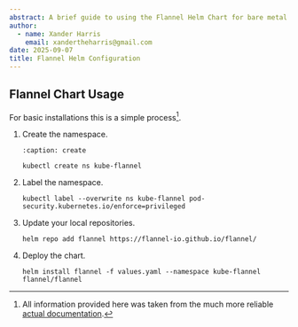 ```yaml
---
abstract: A brief guide to using the Flannel Helm Chart for bare metal K8S.
author:
  - name: Xander Harris
    email: xandertheharris@gmail.com
date: 2025-09-07
title: Flannel Helm Configuration
---
```


## Flannel Chart Usage

For basic installations this is a simple process[^flannel-helm-docs].

1. Create the namespace.

   ```{code-block} shell
   :caption: create

   kubectl create ns kube-flannel
   ```

2. Label the namespace.

   ```{code-block} shell
   kubectl label --overwrite ns kube-flannel pod-security.kubernetes.io/enforce=privileged
   ```

3. Update your local repositories.

   ```{code-block} shell
   helm repo add flannel https://flannel-io.github.io/flannel/
   ```

4. Deploy the chart.

   ```{code-block} shell
   helm install flannel -f values.yaml --namespace kube-flannel flannel/flannel
   ```

[^flannel-helm-docs]: All information provided here was taken from the much
    more reliable
    [actual documentation](https://github.com/flannel-io/flannel?tab=readme-ov-file#deploying-flannel-with-helm).
